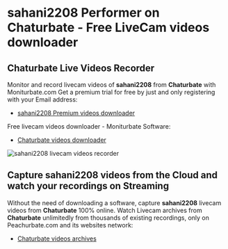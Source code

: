 # sahani2208 Performer on Chaturbate - Free LiveCam videos downloader

## Chaturbate Live Videos Recorder

Monitor and record livecam videos of **sahani2208** from **Chaturbate** with Moniturbate.com
Get a premium trial for free by just and only registering with your Email address:
* [sahani2208 Premium videos downloader](https://moniturbate.com/request-demo-licence-key.html)

Free livecam videos downloader - Moniturbate Software:
* [Chaturbate videos downloader](https://moniturbate.com/moniturbate-download-software.html)

![sahani2208 livecam videos recorder](https://peachurnet.com/templates/moniturbate-software.png)


## Capture sahani2208 videos from the Cloud and watch your recordings on Streaming

Without the need of downloading a software, capture **sahani2208** livecam videos from **Chaturbate** 100% online.
Watch Livecam archives from **Chaturbate** unlimitedly from thousands of existing recordings, only on Peachurbate.com and its websites network:
* [Chaturbate videos archives](https://peachurnet.com/)